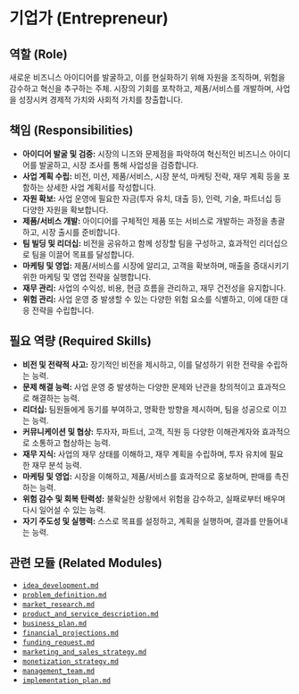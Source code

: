 # 기업가 (Entrepreneur)

## 역할 (Role)

새로운 비즈니스 아이디어를 발굴하고, 이를 현실화하기 위해 자원을 조직하며, 위험을 감수하고 혁신을 추구하는 주체. 시장의 기회를 포착하고, 제품/서비스를 개발하며, 사업을 성장시켜 경제적 가치와 사회적 가치를 창출합니다.

## 책임 (Responsibilities)

* **아이디어 발굴 및 검증:** 시장의 니즈와 문제점을 파악하여 혁신적인 비즈니스 아이디어를 발굴하고, 시장 조사를 통해 사업성을 검증합니다.
* **사업 계획 수립:** 비전, 미션, 제품/서비스, 시장 분석, 마케팅 전략, 재무 계획 등을 포함하는 상세한 사업 계획서를 작성합니다.
* **자원 확보:** 사업 운영에 필요한 자금(투자 유치, 대출 등), 인력, 기술, 파트너십 등 다양한 자원을 확보합니다.
* **제품/서비스 개발:** 아이디어를 구체적인 제품 또는 서비스로 개발하는 과정을 총괄하고, 시장 출시를 준비합니다.
* **팀 빌딩 및 리더십:** 비전을 공유하고 함께 성장할 팀을 구성하고, 효과적인 리더십으로 팀을 이끌어 목표를 달성합니다.
* **마케팅 및 영업:** 제품/서비스를 시장에 알리고, 고객을 확보하며, 매출을 증대시키기 위한 마케팅 및 영업 전략을 실행합니다.
* **재무 관리:** 사업의 수익성, 비용, 현금 흐름을 관리하고, 재무 건전성을 유지합니다.
* **위험 관리:** 사업 운영 중 발생할 수 있는 다양한 위험 요소를 식별하고, 이에 대한 대응 전략을 수립합니다.

## 필요 역량 (Required Skills)

* **비전 및 전략적 사고:** 장기적인 비전을 제시하고, 이를 달성하기 위한 전략을 수립하는 능력.
* **문제 해결 능력:** 사업 운영 중 발생하는 다양한 문제와 난관을 창의적이고 효과적으로 해결하는 능력.
* **리더십:** 팀원들에게 동기를 부여하고, 명확한 방향을 제시하며, 팀을 성공으로 이끄는 능력.
* **커뮤니케이션 및 협상:** 투자자, 파트너, 고객, 직원 등 다양한 이해관계자와 효과적으로 소통하고 협상하는 능력.
* **재무 지식:** 사업의 재무 상태를 이해하고, 재무 계획을 수립하며, 투자 유치에 필요한 재무 분석 능력.
* **마케팅 및 영업:** 시장을 이해하고, 제품/서비스를 효과적으로 홍보하며, 판매를 촉진하는 능력.
* **위험 감수 및 회복 탄력성:** 불확실한 상황에서 위험을 감수하고, 실패로부터 배우며 다시 일어설 수 있는 능력.
* **자기 주도성 및 실행력:** 스스로 목표를 설정하고, 계획을 실행하며, 결과를 만들어내는 능력.

## 관련 모듈 (Related Modules)

* [`idea_development.md`](../modules/idea_development.md)
* [`problem_definition.md`](../modules/problem_definition.md)
* [`market_research.md`](../modules/market_research.md)
* [`product_and_service_description.md`](../modules/product_and_service_description.md)
* [`business_plan.md`](../modules/business_plan.md)
* [`financial_projections.md`](../modules/financial_projections.md)
* [`funding_request.md`](../modules/funding_request.md)
* [`marketing_and_sales_strategy.md`](../modules/marketing_and_sales_strategy.md)
* [`monetization_strategy.md`](../modules/monetization_strategy.md)
* [`management_team.md`](../modules/management_team.md)
* [`implementation_plan.md`](../modules/implementation_plan.md)
